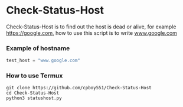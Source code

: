 # Check-Status-Host
Check-Status-Host is to find out the host is dead or alive, for example https://google.com, how to use this script is to write www.google.com

### Example of hostname
```py
test_host = "www.google.com"
```

### How to use Termux
```
git clone https://github.com/cpboy551/Check-Status-Host
cd Check-Status-Host
python3 statushost.py
```
